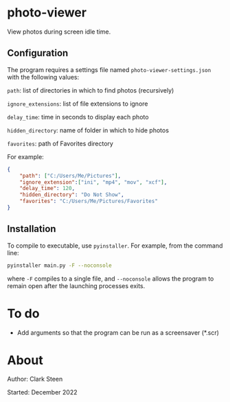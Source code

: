 # photo-viewer

View photos during screen idle time.


## Configuration

The program requires a settings file named `photo-viewer-settings.json` with 
the following values:

`path`: list of directories in which to find photos (recursively)

`ignore_extensions`: list of file extensions to ignore

`delay_time`: time in seconds to display each photo

`hidden_directory`: name of folder in which to hide photos

`favorites`: path of Favorites directory

For example:

```json
{
    "path": ["C:/Users/Me/Pictures"],
    "ignore_extension":["ini", "mp4", "mov", "xcf"],
    "delay_time": 120,
    "hidden_directory": "Do Not Show",
    "favorites": "C:/Users/Me/Pictures/Favorites"
}
```


## Installation

To compile to executable, use `pyinstaller`. For example, from the command line:

```bash
pyinstaller main.py -F --noconsole
```

where `-F` compiles to a single file, and `--noconsole` allows the program to
remain open after the launching processes exits.


# To do
* Add arguments so that the program can be run as a screensaver (*.scr)


# About

Author: Clark Steen

Started: December 2022